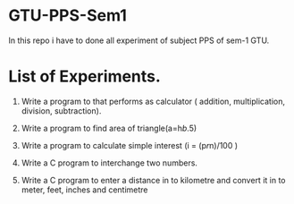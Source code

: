 # GTU-PPS-Sem1
In this repo i have to done all experiment of subject PPS of sem-1 GTU.

# List of Experiments.
1. Write a program to that performs as calculator ( addition, multiplication, division,
subtraction).
2. Write a program to find area of triangle(a=h*b*.5)

3. Write a program to calculate simple interest (i = (p*r*n)/100 )

4. Write a C program to interchange two numbers.
5. Write a C program to enter a distance in to kilometre and convert it in to meter, feet, inches
and centimetre 
